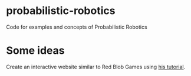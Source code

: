 # probabilistic-robotics
Code for examples and concepts of Probabilistic Robotics

# Some ideas

Create an interactive website similar to Red Blob Games using [his tutorial](https://www.redblobgames.com/making-of/line-drawing/).
